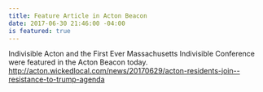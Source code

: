 ```yaml
---
title: Feature Article in Acton Beacon
date: 2017-06-30 21:46:00 -04:00
is featured: true
---
```


Indivisible Acton and the First Ever Massachusetts Indivisible Conference were featured in the Acton Beacon today.
http://acton.wickedlocal.com/news/20170629/acton-residents-join--resistance-to-trump-agenda
